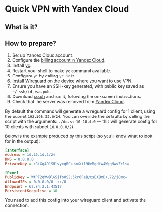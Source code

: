 # Quick VPN with Yandex Cloud

## What is it?

## How to prepare?

1. Set up Yandex Cloud account.
2. Configure the [billing account in Yandex Cloud](https://console.cloud.yandex.ru/billing/create-account).
3. Install [yc](https://cloud.yandex.com/en/docs/cli/quickstart).
4. Restart your shell to make `yc` command available.
5. Configure `yc` by calling `yc init`.
6. [Install Wireguard](https://www.wireguard.com/install/) on the device where you want to use VPN.
7. Ensure you have an SSH-key generated, with public key saved as `~/.ssh/id_rsa.pub`.
8. Download [do.sh](./do.sh) and run it, following the on-screen instructions.
9. Check that the server was removed from [Yandex Cloud](https://console.cloud.yandex.ru/).

By default the command will generate a wireguard config for 1 client, using the
subnet `192.168.55.0/24`. You can override the defaults by calling the script
with the arguments: `./do.sh 10 10.0.0` — this will generate config for 10
clients with subnet `10.0.0.0/24`.

Below is the example produced by this script (so you'll know what to look for in
the output):

```ini
[Interface]
Address = 10.10.10.2/24
DNS = 8.8.8.8
PrivateKey = cGiXg4D1SHlvyxqRCeuwxXil9UeMgdfw4WqqNwvZ+ls=

[Peer]
PublicKey = WtPF2qWwDlGSjfo0SJu3kr6FeB/csBXBmD+L72/j8mc=
AllowedIPs = 0.0.0.0/0, ::/0
Endpoint = 62.84.2.1:43517
PersistentKeepalive = 30
```

You need to add this config into your wireguard client and activate the connection.
